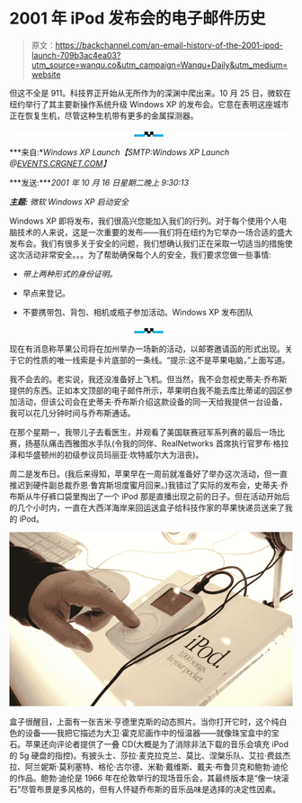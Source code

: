# 2001 年 iPod 发布会的电子邮件历史

> 原文：<https://backchannel.com/an-email-history-of-the-2001-ipod-launch-709b3ac4ea03?utm_source=wanqu.co&utm_campaign=Wanqu+Daily&utm_medium=website>

但这不全是 911。科技界正开始从无所作为的深渊中爬出来。10 月 25 日，微软在纽约举行了其主要新操作系统升级 Windows XP 的发布会。它意在表明这座城市正在恢复生机，尽管这种生机带有更多的金属探测器。

![](img/de6c5a2173afc8a439aaafd5e1e9dc49.png)

***来自:****Windows XP Launch【SMTP:Windows XP Launch @*[*EVENTS.CRGNET.COM*](http://events.crgnet.com/)*】*

***发送:****2001 年 10 月 16 日星期二晚上 9:30:13*

***主题:*** *微软 Windows XP 启动安全*

Windows XP 即将发布，我们很高兴您能加入我们的行列。对于每个使用个人电脑技术的人来说，这是一次重要的发布——我们将在纽约为它举办一场合适的盛大发布会。我们有很多关于安全的问题，我们想确认我们正在采取一切适当的措施使这次活动非常安全。。。为了帮助确保每个人的安全，我们要求您做一些事情:

*   *带上两种形式的身份证明。*

*   早点来登记。

*   不要携带包、背包、相机或瓶子参加活动。Windows XP 发布团队

![](img/de6c5a2173afc8a439aaafd5e1e9dc49.png)

现在有消息称苹果公司将在加州举办一场新的活动，以邮寄邀请函的形式出现。关于它的性质的唯一线索是卡片底部的一条线。“提示:这不是苹果电脑，”上面写道。

我不会去的。老实说，我还没准备好上飞机。但当然，我不会忽视史蒂夫·乔布斯提供的东西。正如本文顶部的电子邮件所示，苹果明白我不能去库比蒂诺的园区参加活动，但该公司会在史蒂夫·乔布斯介绍这款设备的同一天给我提供一台设备，我可以花几分钟时间与乔布斯通话。

在那个星期一，我带儿子去看医生，并观看了美国联赛冠军系列赛的最后一场比赛，扬基队痛击西雅图水手队(令我的同伴、RealNetworks 首席执行官罗布·格拉泽和华盛顿州的初级参议员玛丽亚·坎特威尔大为沮丧)。

周二是发布日。(我后来得知，苹果早在一周前就准备好了举办这次活动，但一直推迟到硬件副总裁乔恩·鲁宾斯坦度蜜月回来。)我错过了实际的发布会，史蒂夫·乔布斯从牛仔裤口袋里掏出了一个 iPod 那是直播出现之前的日子。但在活动开始后的几个小时内，一直在大西洋海岸来回运送盒子给科技作家的苹果快递员送来了我的 iPod。

![](img/064f831e8ed2cc92713370c68c2a208b.png)

盒子很醒目，上面有一张吉米·亨德里克斯的动态照片。当你打开它时，这个纯白色的设备——我把它描述为大卫·霍克尼画作中的恒温器——就像珠宝盒中的宝石。苹果还向评论者提供了一叠 CD(大概是为了消除非法下载的音乐会填充 iPod 的 5g 硬盘的指控)。有披头士、莎拉·麦克拉克兰、莫比、涅槃乐队、艾拉·费兹杰拉、阿兰妮斯·莫利塞特、格伦·古尔德、米勒·戴维斯、戴夫·布鲁贝克和鲍勃·迪伦的作品。鲍勃·迪伦是 1966 年在伦敦举行的现场音乐会，其最终版本是“像一块滚石”尽管布景是多风格的，但有人怀疑乔布斯的音乐品味是选择的决定性因素。